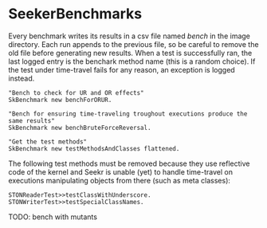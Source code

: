 # SeekerBenchmarks

Every benchmark writes its results in a csv file named *bench* in the image directory.
Each run appends to the previous file, so be careful to remove the old file before generating new results.
When a test is successfully ran, the last logged entry is the benchark method name (this is a random choice).
If the test under time-travel fails for any reason, an exception is logged instead.

```Smalltalk 
"Bench to check for UR and OR effects"
SkBenchmark new benchForORUR.

"Bench for ensuring time-traveling troughout executions produce the same results"
SkBenchmark new benchBruteForceReversal.

"Get the test methods"
SkBenchmark new testMethodsAndClasses flattened.
```

The following test methods must be removed because they use reflective code of the kernel and Seekr is unable (yet) to handle time-travel on executions manipulating objects from there (such as meta classes):
```Smalltalk 
STONReaderTest>>testClassWithUnderscore.
STONWriterTest>>testSpecialClassNames.
```

TODO: bench with mutants
